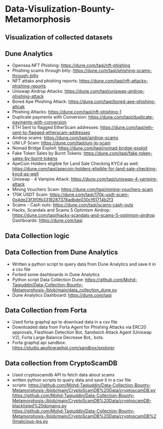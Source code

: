 # Data-Visulization-Bounty-Metamorphosis

## Visualization of collected datasets

## Dune Analytics
- Opensea NFT Phishing: https://dune.com/taqi/nft-phishing
- Phishing scams through bitly: https://dune.com/taqi/phishing-scams-through-bitly
- NFT attaks and phishing reports: https://dune.com/taqi/nft-attacks-phishing-reports
- Uniswap Airdrop Attacks: https://dune.com/taqi/uniswap-airdrop-phishing-attack
- Bored Ape Phishing Attack: https://dune.com/taqi/bored-ape-phishing-attcak
- Phishing Attacks: https://dune.com/taqi/nft-phishing-1
- Duplicate payments with Conversion: https://dune.com/taqi/duplicate-payments-with-conversion
- ETH Sent to flagged EtherScam addresses: https://dune.com/taqi/eth-sent-to-flagged-etherscam-addresses
- Airdrop scams: https://dune.com/taqi/airdrop-scams
- UNI LP Scam: https://dune.com/taqi/uni-lp-scam
- Nomad Bridge Exploit: https://dune.com/taqi/nomad-bridge-exploit
- Fake Token Sales by Burnt Tokens: https://dune.com/taqi/fake-token-sales-by-burnt-tokens
- ApeCoin Holders eligible for Land Sale Checking KYCd as well: https://dune.com/taqi/apecoin-holders-eligible-for-land-sale-checking-kycd-as-well
- Uniswap - 4 Vampire Attack: https://dune.com/taqi/uniswap-4-vampire-attack
- Mining Vouchers Scam: https://dune.com/taqi/mining-vouchers-scam
- 170K USDT Scam: https://dune.com/taqi/170k-usdt-scam-0x4de23f3f0fb3318287378adbde030cf61714b2f3
- Scams - Cash outs: https://dune.com/taqi/scams-cash-outs
-  Hacks, Scandals and Scams 5 Optimism Airdrop: https://dune.com/taqi/hacks-scandals-and-scams-5-optimism-airdrop
Dashboards: https://dune.com/taqi





## Data Collection logic
## Data Collection from Dune Analytics

- Written a python script to query data from Dune Analytics and save it in a csv file
- Forked some dashboards in Dune Analytics
- Python script Data Collection Dune: https://github.com/Mohd-Taqiuddin/Data-Collection-Bounty-Metamorphosis-/blob/main/data_collection_dune.py
- Dune Analytics Dashboard: https://dune.com/taqi


## Data Collection from Forta

- Used forta graphql api to download data in a csv file
- Downloaded data from Forta Agent for Phishing Attacks via ERC20 approvals, Flashloan Detection Bot, Sandwich Attack Agent (Uniswap V2), Forta Large Balance Decrease Bot,. bots.
- Forta graphql api sandbox: https://studio.apollographql.com/sandbox/explorer


## Data collection from CryptoScamDB

- Used cryptoscamdb API to fetch data about scams
- written python scripts to query data and save it in a csv file
- scripts: https://github.com/Mohd-Taqiuddin/Data-Collection-Bounty-Metamorphosis-/blob/main/CryptoScamDB%20Data/cryptoscamDB.py <br>
https://github.com/Mohd-Taqiuddin/Data-Collection-Bounty-Metamorphosis-/blob/main/CryptoScamDB%20Data/cryptoscamDB-blacklisted%20domains.py <br>
https://github.com/Mohd-Taqiuddin/Data-Collection-Bounty-Metamorphosis-/blob/main/CryptoScamDB%20Data/cryptoscamDB%20malicious-ips.py
